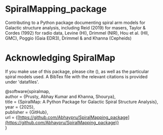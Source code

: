 # SpiralMapping_package
Contributing to a Python package documenting spiral arm models for Galactic structure analysis, including Reid (2019) for masers, Taylor &amp; Cordes (1992) for radio data, Levine (HI), Drimmel (NIR), Hou et al. (HII, GMC), Poggio (Gaia EDR3), Drimmel &amp; and  Khanna (Cepheids)
# Acknowledging SpiralMap
If you make use of this package, please cite (), as well as the particular spiral models used. A BibTex file with the relevant citations is provided under 'datafiles'.

@software{spiralmap,  
  author = {Prusty, Abhay Kumar and Khanna, Shourya},  
  title = {SpiralMap: A Python Package for Galactic Spiral Structure Analysis},  
  year = {2025},  
  publisher = {GitHub},  
  url = {[https://github.com/Abhaypru/SpiralMapping_package](https://github.com/Abhaypru/SpiralMapping_package)}  
}  
